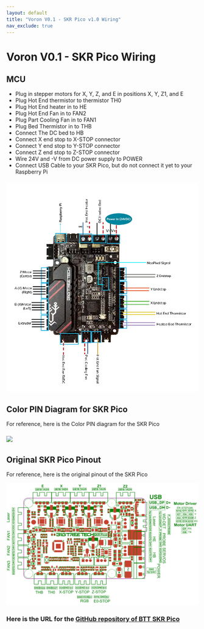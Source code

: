 ```yaml
---
layout: default
title: "Voron V0.1 - SKR Pico v1.0 Wiring"
nav_exclude: true
---
```


# Voron V0.1 - SKR Pico Wiring

## MCU

* Plug in stepper motors for X, Y, Z, and E in positions X, Y, Z1, and E
* Plug Hot End thermistor to thermistor TH0
* Plug Hot End heater in to HE
* Plug Hot End Fan in to FAN2
* Plug Part Cooling Fan in to FAN1
* Plug Bed Thermistor in to THB
* Connect The DC bed to HB
* Connect X end stop to X-STOP connector
* Connect Y end stop to Y-STOP connector
* Connect Z end stop to Z-STOP connector
* Wire 24V and -V from DC power supply to POWER
* Connect USB Cable to your SKR Pico, but do not connect it yet to your Raspberry Pi

### ![](.images/../images/Voron0.1_Wiring_Diagram_SKR_PICO_V1.0.jpg)

## Color PIN Diagram for SKR Pico

For reference, here is the Color PIN diagram for the SKR Pico

### ![](./images/Voron0.1_SKR_PICO_V1.0_Color_PIN_diagram.jpg)

## Original SKR Pico Pinout

For reference, here is the original pinout of the SKR Pico

![](./images/skr-pico-pinout.png)

### Here is the URL for the [GitHub repository of BTT SKR Pico](https://github.com/bigtreetech/SKR-Pico/tree/master/Hardware) 